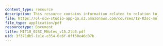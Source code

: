 ```yaml
---
content_type: resource
description: This resource contains information related to relation to physics.
file: https://ol-ocw-studio-app-qa.s3.amazonaws.com/courses/18-02sc-multivariable-calculus-fall-2010/3f371db51e1ee3540e6f0ff50e46d07b_MIT18_02SC_MNotes_v15.2to3.pdf
file_type: application/pdf
resourcetype: Document
title: MIT18_02SC_MNotes_v15.2to3.pdf
uid: 3f371db5-1e1e-e354-0e6f-0ff50e46d07b
---
```

